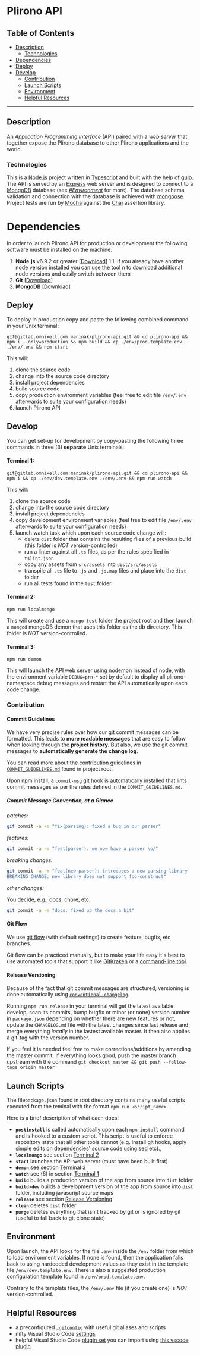 # Plirono API

## Table of Contents
- [Description](#description)
    - [Technologies](#technologies)
- [Dependencies](#dependencies)
- [Deploy](#deploy)
- [Develop](#develop)
    - [Contribution](#contribution)
    - [Launch Scripts](#launch-scripts)
    - [Environment](#environment)
    - [Helpful Resources](#helpful-resources)

----------

## Description

An *Application Programming Interface* ([API](https://en.wikipedia.org/wiki/Application_programming_interface)) paired with a *web server* that together expose the Plirono database to other Plirono applications and the world.

### Technologies

This is a [Node.js](https://nodejs.org/) project written in [Typescript](http://www.typescriptlang.org/) and built with the help of [gulp](http://gulpjs.com/). The API is served by an [Express](http://expressjs.com/) web server and is designed to connect to a [MongoDB](https://www.mongodb.com/) database (see [_#Environment_](#environment) for more). The database schema validation and connection with the database is achieved with [mongoose](http://mongoosejs.com/). Project tests are run by [Mocha](https://mochajs.org/) against the [Chai](http://chaijs.com/) assertion library.

# Dependencies

In order to launch Plirono API for production or development the following software must be installed on the machine:

1. **Node.js** v6.9.2 or greater [[Download](https://nodejs.org/en/download/)]
	1.1. If you already have another node version installed you can use the tool [n](https://www.npmjs.com/package/n) to download additional node versions and easily switch between them
2. **Git** [[Download](https://git-scm.com/download)]
3. **MongoDB** [[Download](https://www.mongodb.com/download-center?jmp=nav)]

## Deploy

To deploy in production copy and paste the following combined command in your Unix terminal:

`git@gitlab.omnixell.com:maninak/plirono-api.git && cd plirono-api && npm i --only=production && npm build && cp ./env/prod.template.env ./env/.env && npm start`

This will:
1. clone the source code
2. change into the source code directory
3. install project dependencies
4. build source code
5. copy production environment variables (feel free to edit file `/env/.env` afterwards to suite your configuration needs)
6.  launch Plirono API

## Develop

You can get set-up for development by copy-pasting the following three commands in three (3) **separate** Unix terminals:

#### Terminal 1:

`git@gitlab.omnixell.com:maninak/plirono-api.git && cd plirono-api && npm i && cp ./env/dev.template.env ./env/.env && npm run watch`

This will:
1. clone the source code
2. change into the source code directory
3. install project dependencies
4. copy development environment variables (feel free to edit file `/env/.env` afterwards to suite your configuration needs)
6.  launch watch task which upon each source code change will:
    * delete `dist` folder that contains the resulting files of a previous build (this folder is *NOT* version-controlled)
    * run a linter against all `.ts` files, as per the rules specified in `tslint.json`
    * copy any assets from `src/assets` into `dist/src/assets`
    * transpile all `.ts` file to `.js` and `.js.map` files and place into the `dist` folder
    * run all tests found in the `test` folder

#### Terminal  2: 

`npm run localmongo`

This will create and use a `mongo-test` folder the project root and then launch a `mongod` mongoDB demon that uses this folder as the db directory. This folder is *NOT* version-controlled.

#### Terminal 3:

`npm run demon`

This will launch the API web server using [nodemon](https://nodemon.io/) instead of node, with the environment variable `DEBUG=prn-*` set by default to display all plirono-namespace debug messages and restart the API automatically upon each code change.

### Contribution

#### Commit Guidelines

We have very precise rules over how our git commit messages can be formatted.  This leads to **more readable messages** that are easy to follow when looking through the **project history**.  But also, we use the git commit messages to **automatically generate the change log**.

You can read more about the contribution guidelines in [`COMMIT_GUIDELINES.md`](http://gitlab.omnixell.com/maninak/plirono-api/blob/master/COMMIT_GUIDELINES.md) found in project root.

Upon npm install, a `commit-msg` git hook is automatically installed that lints commit messages as per the rules defined in the `COMMIT_GUIDELINES.md`.

##### Commit Message Convention, at a Glance

_patches:_

```sh
git commit -a -m "fix(parsing): fixed a bug in our parser"
```

_features:_

```sh
git commit -a -m "feat(parser): we now have a parser \o/"
```

_breaking changes:_

```sh
git commit -a -m "feat(new-parser): introduces a new parsing library
BREAKING CHANGE: new library does not support foo-construct"
```

_other changes:_

You decide, e.g., docs, chore, etc.

```sh
git commit -a -m "docs: fixed up the docs a bit"
```

#### Git Flow

We use [git flow](https://www.atlassian.com/git/tutorials/comparing-workflows/gitflow-workflow) (with default settings) to create feature, bugfix, etc branches.

Git flow can be practiced manually, but to make your life easy it's best to use automated tools that support it like [GitKraken](https://www.gitkraken.com/) or a [command-line tool](https://github.com/nvie/gitflow/wiki/Installation).

#### Release Versioning

Because of the fact that git commit messages are structured, versioning is done automatically using [`conventional-changelog`](https://github.com/conventional-changelog/conventional-changelog). 

Running `npm run release` in your terminal will get the latest available develop, scan its commits, bump bugfix or minor (or none) version number in `package.json` depending on whether there are new features or not, update the `CHANGELOG.md` file with the latest changes since last release and merge everything *locally* in the lastest available master. It then also applies a git-tag with the version number.

If you feel it is needed feel free to make corrections/additions by amending the master commit. If everything looks good, push the master branch upstream with the command
`git checkout master && git push --follow-tags origin master`

## Launch Scripts
The file`package.json` found in root directory contains many useful scripts executed from the teminal with the format `npm run <script_name>`.

Here is a brief description of what each does:

* **`postinstall`** is called automatically upon each `npm install` command and is hooked to a custom script. This script is useful to enforce repository state that all other tools cannot (e.g. install git hooks, apply simple edits on dependencies' source code using sed etc).,
* **`localmongo`** see section [Terminal 2](#terminal-2)
* **`start`** launches the API web server (must have been built first)
* **`demon`** see section [Terminal 3](#terminal-3)
* **`watch`** see (6) in section [Terminal 1](#terminal-1)
* **`build`** builds a production version of the app from source into `dist` folder
* **`build-dev`** builds a development version of the app from source into `dist` folder, including javascript source maps
* **`release`** see section [Release Versioning](#release-versioning)
* **`clean`** deletes `dist` folder
* **`purge`** deletes everything that isn't tracked by git or is ignored by git (useful to fall back to git clone state)

## Environment

Upon launch, the API looks for the file `.env` inside the `/env` folder from which to load environment variables. If none is found, then the application falls back to using hardcoded development values as they exist in the template file `/env/dev.template.env`. There is also a suggested production configuration template found in `/env/prod.template.env`.

Contrary to the template files, the `/env/.env` file (if you create one) is *NOT* version-controlled.

## Helpful Resources

* a preconfigured [`.gitconfig`](https://gist.github.com/maninak/ef1c6d1ec312fa0e3a716688fbc62e59) with useful git aliases and scripts
* nifty Visual Studio Code [settings](https://gist.github.com/maninak/e494d759caa9f04b9bb0d253e8fcf35e)
* helpful Visual Studio Code [plugin set](https://gist.github.com/maninak/3d01c9639a1f1271698f1ef6c4743e73) you can import using [this vscode plugin](https://marketplace.visualstudio.com/items?itemName=Shan.code-settings-sync)
